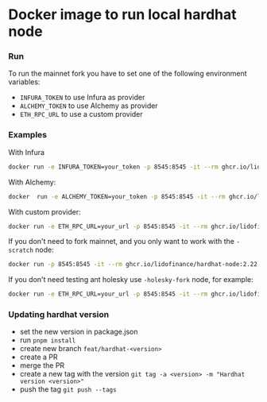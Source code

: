 # Docker image to run local hardhat node

### Run

To run the mainnet fork you have to set one of the following environment variables:

- `INFURA_TOKEN` to use Infura as provider
- `ALCHEMY_TOKEN` to use Alchemy as provider
- `ETH_RPC_URL` to use a custom provider

### Examples
With Infura
```bash
docker run -e INFURA_TOKEN=your_token -p 8545:8545 -it --rm ghcr.io/lidofinance/hardhat-node:2.22.19
```
With Alchemy:
```bash
docker  run -e ALCHEMY_TOKEN=your_token -p 8545:8545 -it --rm ghcr.io/lidofinance/hardhat-node:2.22.19
```
With custom provider:
```bash
docker run -e ETH_RPC_URL=your_url -p 8545:8545 -it --rm ghcr.io/lidofinance/hardhat-node:2.22.19
```
If you don't need to fork mainnet, and you only want to work with the `-scratch` node:
```bash
docker run -p 8545:8545 -it --rm ghcr.io/lidofinance/hardhat-node:2.22.19-scratch
```
If you don't need testing ant holesky use `-holesky-fork` node, for example:
```bash
docker run -e ETH_RPC_URL=your_url -p 8545:8545 -it --rm ghcr.io/lidofinance/hardhat-node:2.22.19-holasky-fork
```
### Updating hardhat version

- set the new version in package.json
- run `pnpm install`
- create new branch `feat/hardhat-<version>`
- create a PR
- merge the PR
- create a new tag with the version `git tag -a <version> -m "Hardhat version <version>"`
- push the tag `git push --tags`
